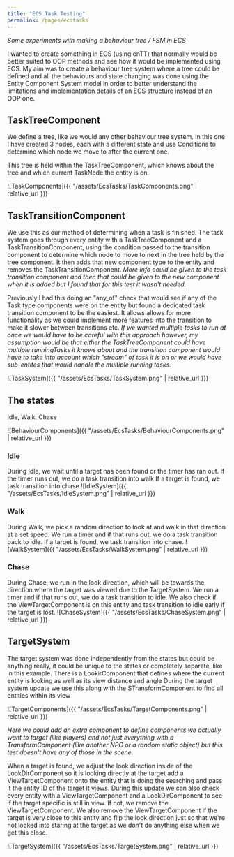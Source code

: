 ```yaml
---
title: "ECS Task Testing"
permalink: /pages/ecstasks
---
```


*Some experiments with making a behaviour tree / FSM in ECS*

I wanted to create something in ECS (using enTT) that normally would be better suited to OOP methods and see how it would be implemented using ECS.
My aim was to create a behaviour tree system where a tree could be defined and all the behaviours and state changing was done using the Entity Component System model in order to better understand the limitations and implementation details of an ECS structure instead of an OOP one.



## TaskTreeComponent ##
We define a tree, like we would any other behaviour tree system.
In this one I have created 3 nodes, each with a different state and use Conditions to determine which node we move to after the current one.

This tree is held within the TaskTreeComponent, which knows about the tree and which current TaskNode the entity is on.

![TaskComponents]({{ "/assets/EcsTasks/TaskComponents.png" | relative_url }})

## TaskTransitionComponent ##
We use this as our method of determining when a task is finished.
The task system goes through every entity with a TaskTreeComponent and a TaskTransitionComponent, using the condition passed to the transition component to determine which node to move to next in the tree held by the tree component. It then adds that new component type to the entity and removes the TaskTransitionComponent.
_More info could be given to the task transition component and then that could be given to the new component when it is added but I found that for this test it wasn't needed._

Previously I had this doing an "any_of" check that would see if any of the Task type components were on the entity but found a dedicated task transition component to be the easiest. It allows allows for more functionality as we could implement more features into the transition to make it slower between transitions etc.
_If we wanted multiple tasks to run at once we would have to be careful with this approach however, my assumption would be that either the TaskTreeComponent could have multiple runningTasks it knows about and the transition component would have to take into account which "stream" of task it is on or we would have sub-entites that would handle the multiple running tasks._

![TaskSystem]({{ "/assets/EcsTasks/TaskSystem.png" | relative_url }})

## The states ##
Idle, Walk, Chase

![BehaviourComponents]({{ "/assets/EcsTasks/BehaviourComponents.png" | relative_url }})

### Idle ###
During Idle, we wait until a target has been found or the timer has ran out.
If the timer runs out, we do a task transition into walk
If a target is found, we task transition into chase
![IdleSystem]({{ "/assets/EcsTasks/IdleSystem.png" | relative_url }})

### Walk ###
During Walk, we pick a random direction to look at and walk in that direction at a set speed.
We run a timer and if that runs out, we do a task transition back to idle.
If a target is found, we task transition into chase.
![WalkSystem]({{ "/assets/EcsTasks/WalkSystem.png" | relative_url }})

### Chase ###
During Chase, we run in the look direction, which will be towards the direction where the target was viewed due to the TargetSystem.
We run a timer and if that runs out, we do a task transition to idle.
We also check if the ViewTargetComponent is on this entity and task transition to idle early if the target is lost.
![ChaseSystem]({{ "/assets/EcsTasks/ChaseSystem.png" | relative_url }})


## TargetSystem ##
The target system was done independently from the states but could be anything really, it could be unique to the states or completely separate, like in this example.
There is a LookirComponent that defines where the current entity is looking as well as its view distance and angle
During the target system update we use this along with the STransformComponent to find all entities within its view

![TargetComponents]({{ "/assets/EcsTasks/TargetComponents.png" | relative_url }})

_Here we could add an extra component to define components we actually want to target (like players) and not just everything with a TransformComponent (like another NPC or a random static object) but this test doesn't have any of those in the scene._

When a target is found, we adjust the look direction inside of the LookDirComponent so it is looking directly at the target add a ViewTargetComponent onto the entity that is doing the searching and pass it the entity ID of the target it views.
During this update we can also check every entity with a ViewTargetComponent and a LookDirComponent to see if the target specific is still in view. If not, we remove the ViewTargetComponent.
We also remove the ViewTargetComponent if the target is very close to this entity and flip the look direction just so that we're not locked into staring at the target as we don't do anything else when we get this close.

![TargetSystem]({{ "/assets/EcsTasks/TargetSystem.png" | relative_url }})

